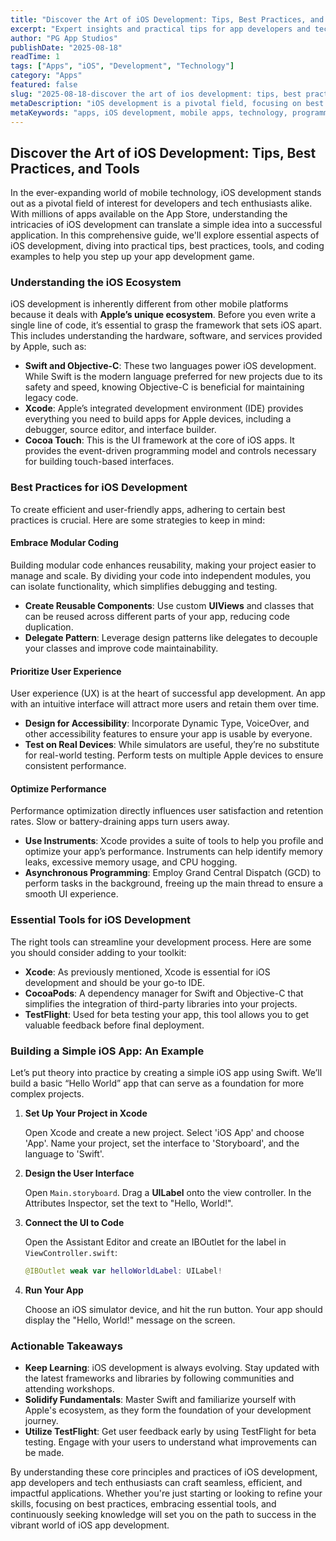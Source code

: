 ```yaml
---
title: "Discover the Art of iOS Development: Tips, Best Practices, and Tools"
excerpt: "Expert insights and practical tips for app developers and tech enthusiasts"
author: "PG App Studios"
publishDate: "2025-08-18"
readTime: 1
tags: ["Apps", "iOS", "Development", "Technology"]
category: "Apps"
featured: false
slug: "2025-08-18-discover the art of ios development: tips, best practices, and tools"
metaDescription: "iOS development is a pivotal field, focusing on best practices, essential tools, and continuous learning...."
metaKeywords: "apps, iOS development, mobile apps, technology, programming"
---
```

## Discover the Art of iOS Development: Tips, Best Practices, and Tools 

In the ever-expanding world of mobile technology, iOS development stands out as a pivotal field of interest for developers and tech enthusiasts alike. With millions of apps available on the App Store, understanding the intricacies of iOS development can translate a simple idea into a successful application. In this comprehensive guide, we'll explore essential aspects of iOS development, diving into practical tips, best practices, tools, and coding examples to help you step up your app development game.

### Understanding the iOS Ecosystem 

iOS development is inherently different from other mobile platforms because it deals with **Apple’s unique ecosystem**. Before you even write a single line of code, it’s essential to grasp the framework that sets iOS apart. This includes understanding the hardware, software, and services provided by Apple, such as:

- **Swift and Objective-C**: These two languages power iOS development. While Swift is the modern language preferred for new projects due to its safety and speed, knowing Objective-C is beneficial for maintaining legacy code.
- **Xcode**: Apple’s integrated development environment (IDE) provides everything you need to build apps for Apple devices, including a debugger, source editor, and interface builder.
- **Cocoa Touch**: This is the UI framework at the core of iOS apps. It provides the event-driven programming model and controls necessary for building touch-based interfaces.

### Best Practices for iOS Development

To create efficient and user-friendly apps, adhering to certain best practices is crucial. Here are some strategies to keep in mind:

#### Embrace Modular Coding

Building modular code enhances reusability, making your project easier to manage and scale. By dividing your code into independent modules, you can isolate functionality, which simplifies debugging and testing.

- **Create Reusable Components**: Use custom **UIViews** and classes that can be reused across different parts of your app, reducing code duplication.
- **Delegate Pattern**: Leverage design patterns like delegates to decouple your classes and improve code maintainability.

#### Prioritize User Experience

User experience (UX) is at the heart of successful app development. An app with an intuitive interface will attract more users and retain them over time.

- **Design for Accessibility**: Incorporate Dynamic Type, VoiceOver, and other accessibility features to ensure your app is usable by everyone.
- **Test on Real Devices**: While simulators are useful, they’re no substitute for real-world testing. Perform tests on multiple Apple devices to ensure consistent performance.

#### Optimize Performance

Performance optimization directly influences user satisfaction and retention rates. Slow or battery-draining apps turn users away.

- **Use Instruments**: Xcode provides a suite of tools to help you profile and optimize your app’s performance. Instruments can help identify memory leaks, excessive memory usage, and CPU hogging.
- **Asynchronous Programming**: Employ Grand Central Dispatch (GCD) to perform tasks in the background, freeing up the main thread to ensure a smooth UI experience.

### Essential Tools for iOS Development

The right tools can streamline your development process. Here are some you should consider adding to your toolkit:

- **Xcode**: As previously mentioned, Xcode is essential for iOS development and should be your go-to IDE.
- **CocoaPods**: A dependency manager for Swift and Objective-C that simplifies the integration of third-party libraries into your projects.
- **TestFlight**: Used for beta testing your app, this tool allows you to get valuable feedback before final deployment.

### Building a Simple iOS App: An Example

Let’s put theory into practice by creating a simple iOS app using Swift. We’ll build a basic “Hello World” app that can serve as a foundation for more complex projects.

1. **Set Up Your Project in Xcode**

   Open Xcode and create a new project. Select 'iOS App' and choose 'App'. Name your project, set the interface to 'Storyboard', and the language to 'Swift'.

2. **Design the User Interface**

   Open `Main.storyboard`. Drag a **UILabel** onto the view controller. In the Attributes Inspector, set the text to "Hello, World!".

3. **Connect the UI to Code**

   Open the Assistant Editor and create an IBOutlet for the label in `ViewController.swift`:

   ```swift
   @IBOutlet weak var helloWorldLabel: UILabel!
   ```

4. **Run Your App**

   Choose an iOS simulator device, and hit the run button. Your app should display the "Hello, World!" message on the screen.

### Actionable Takeaways

- **Keep Learning**: iOS development is always evolving. Stay updated with the latest frameworks and libraries by following communities and attending workshops.
- **Solidify Fundamentals**: Master Swift and familiarize yourself with Apple's ecosystem, as they form the foundation of your development journey.
- **Utilize TestFlight**: Get user feedback early by using TestFlight for beta testing. Engage with your users to understand what improvements can be made.

By understanding these core principles and practices of iOS development, app developers and tech enthusiasts can craft seamless, efficient, and impactful applications. Whether you're just starting or looking to refine your skills, focusing on best practices, embracing essential tools, and continuously seeking knowledge will set you on the path to success in the vibrant world of iOS app development.